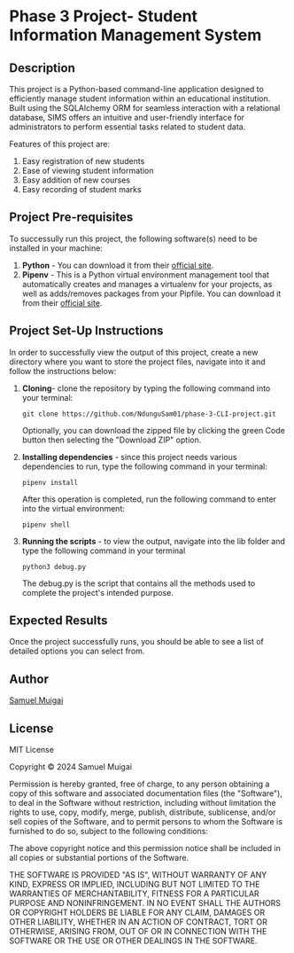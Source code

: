 # Phase 3 Project- Student Information Management System

## Description

This project is a Python-based command-line application designed to efficiently manage student information within an educational institution. Built using the SQLAlchemy ORM for seamless interaction with a relational database, SIMS offers an intuitive and user-friendly interface for administrators to perform essential tasks related to student data.

Features of this project are:

1. Easy registration of new students
2. Ease of viewing student information
3. Easy addition of new courses
4. Easy recording of student marks

## Project Pre-requisites

To successully run this project, the following software(s) need to be installed in your machine:

1. **Python** - You can download it from their [official site](https://www.python.org/downloads/).
2. **Pipenv** - This is a Python virtual environment management tool that automatically creates and manages a virtualenv for your projects, as well as adds/removes packages from your Pipfile. You can download it from their [official site](https://pypi.org/project/pipenv/).

## Project Set-Up Instructions

In order to successfully view the output of this project, create a new directory where you want to store the project files, navigate into it and follow the instructions below:

1. **Cloning**- clone the repository by typing the following command into your terminal:

    ```
    git clone https://github.com/NdunguSam01/phase-3-CLI-project.git
    ```

    Optionally, you can download the zipped file by clicking the green Code button then selecting the "Download ZIP" option.

2. **Installing dependencies** - since this project needs various dependencies to run, type the following command in your terminal:

    ```
    pipenv install
    ```

    After this operation is completed, run the following command to enter into the virtual environment:

    ```
    pipenv shell
    ```

3. **Running the scripts** - to view the output, navigate into the lib folder and type the following command in your terminal

    ```
    python3 debug.py
    ```

    The debug.py is the script that contains all the methods used to complete the project's intended purpose.

## Expected Results

Once the project successfully runs, you should be able to see a list of detailed options you can select from.

## Author

[Samuel Muigai](https://github.com/NdunguSam01)

## License

MIT License

Copyright &copy; 2024 Samuel Muigai

Permission is hereby granted, free of charge, to any person obtaining a copy of this software and associated documentation files (the "Software"), to deal in the Software without restriction, including without limitation the rights to use, copy, modify, merge, publish, distribute, sublicense, and/or sell copies of the Software, and to permit persons to whom the Software is furnished to do so, subject to the following conditions:

The above copyright notice and this permission notice shall be included in all copies or substantial portions of the Software.

THE SOFTWARE IS PROVIDED "AS IS", WITHOUT WARRANTY OF ANY KIND, EXPRESS OR IMPLIED, INCLUDING BUT NOT LIMITED TO THE WARRANTIES OF MERCHANTABILITY, FITNESS FOR A PARTICULAR PURPOSE AND NONINFRINGEMENT. IN NO EVENT SHALL THE AUTHORS OR COPYRIGHT HOLDERS BE LIABLE FOR ANY CLAIM, DAMAGES OR OTHER LIABILITY, WHETHER IN AN ACTION OF CONTRACT, TORT OR OTHERWISE, ARISING FROM, OUT OF OR IN CONNECTION WITH THE SOFTWARE OR THE USE OR OTHER DEALINGS IN THE SOFTWARE.
